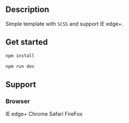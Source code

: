 

## Description

Simple template with `SCSS` and support IE edge+.

## Get started

```bash
npm install
```

```bash
npm run dev
```

## Support

### Browser
IE edge+
Chrome
Safari
FireFox

